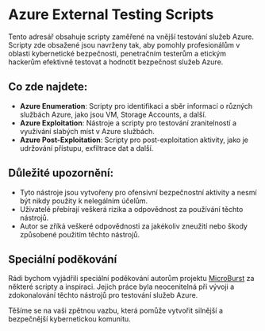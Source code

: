# Azure External Testing Scripts

Tento adresář obsahuje scripty zaměřené na vnější testování služeb Azure. Scripty zde obsažené jsou navrženy tak, aby pomohly profesionálům v oblasti kybernetické bezpečnosti, penetračním testerům a etickým hackerům efektivně testovat a hodnotit bezpečnost služeb Azure.

## Co zde najdete:
- **Azure Enumeration**: Scripty pro identifikaci a sběr informací o různých službách Azure, jako jsou VM, Storage Accounts, a další.
- **Azure Exploitation**: Nástroje a scripty pro testování zranitelností a využívání slabých míst v Azure službách.
- **Azure Post-Exploitation**: Scripty pro post-exploitation aktivity, jako je udržování přístupu, exfiltrace dat a další.

## Důležité upozornění:
- Tyto nástroje jsou vytvořeny pro ofensivní bezpečnostní aktivity a nesmí být nikdy použity k nelegálním účelům.
- Uživatelé přebírají veškerá rizika a odpovědnost za používání těchto nástrojů.
- Autor se zříká veškeré odpovědnosti za jakékoliv zneužití nebo škody způsobené použitím těchto nástrojů.

## Speciální poděkování
Rádi bychom vyjádřili speciální poděkování autorům projektu [MicroBurst](https://github.com/NetSPI/MicroBurst) za některé scripty a inspiraci. Jejich práce byla neocenitelná při vývoji a zdokonalování těchto nástrojů pro testování služeb Azure.

Těšíme se na vaši zpětnou vazbu, která pomůže vytvořit silnější a bezpečnější kybernetickou komunitu.
